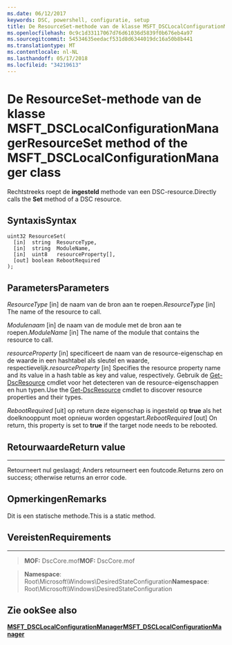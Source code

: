 ```yaml
---
ms.date: 06/12/2017
keywords: DSC, powershell, configuratie, setup
title: De ResourceSet-methode van de klasse MSFT_DSCLocalConfigurationManager
ms.openlocfilehash: 0c9c1d33117067d76d61036d5839f0b676eb4a97
ms.sourcegitcommit: 54534635eedacf531d8d6344019dc16a50b8b441
ms.translationtype: MT
ms.contentlocale: nl-NL
ms.lasthandoff: 05/17/2018
ms.locfileid: "34219613"
---
```

# <a name="resourceset-method-of-the-msftdsclocalconfigurationmanager-class"></a><span data-ttu-id="d7a28-103">De ResourceSet-methode van de klasse MSFT_DSCLocalConfigurationManager</span><span class="sxs-lookup"><span data-stu-id="d7a28-103">ResourceSet method of the MSFT_DSCLocalConfigurationManager class</span></span>

<span data-ttu-id="d7a28-104">Rechtstreeks roept de **ingesteld** methode van een DSC-resource.</span><span class="sxs-lookup"><span data-stu-id="d7a28-104">Directly calls the **Set** method of a DSC resource.</span></span>

<a name="syntax"></a><span data-ttu-id="d7a28-105">Syntaxis</span><span class="sxs-lookup"><span data-stu-id="d7a28-105">Syntax</span></span>
------

```mof
uint32 ResourceSet(
  [in]  string  ResourceType,
  [in]  string  ModuleName,
  [in]  uint8   resourceProperty[],
  [out] boolean RebootRequired
);
```

<a name="parameters"></a><span data-ttu-id="d7a28-106">Parameters</span><span class="sxs-lookup"><span data-stu-id="d7a28-106">Parameters</span></span>
----------

<span data-ttu-id="d7a28-107">*ResourceType* \[in\] de naam van de bron aan te roepen.</span><span class="sxs-lookup"><span data-stu-id="d7a28-107">*ResourceType* \[in\] The name of the resource to call.</span></span>

<span data-ttu-id="d7a28-108">*Modulenaam* \[in\] de naam van de module met de bron aan te roepen.</span><span class="sxs-lookup"><span data-stu-id="d7a28-108">*ModuleName* \[in\] The name of the module that contains the resource to call.</span></span>

<span data-ttu-id="d7a28-109">*resourceProperty* \[in\] specificeert de naam van de resource-eigenschap en de waarde in een hashtabel als sleutel en waarde, respectievelijk.</span><span class="sxs-lookup"><span data-stu-id="d7a28-109">*resourceProperty* \[in\] Specifies the resource property name and its value in a hash table as key and value, respectively.</span></span> <span data-ttu-id="d7a28-110">Gebruik de [Get-DscResource](https://technet.microsoft.com/library/dn521625.aspx) cmdlet voor het detecteren van de resource-eigenschappen en hun typen.</span><span class="sxs-lookup"><span data-stu-id="d7a28-110">Use the [Get-DscResource](https://technet.microsoft.com/library/dn521625.aspx) cmdlet to discover resource properties and their types.</span></span>

<span data-ttu-id="d7a28-111">*RebootRequired* \[uit\] op return deze eigenschap is ingesteld op **true** als het doelknooppunt moet opnieuw worden opgestart.</span><span class="sxs-lookup"><span data-stu-id="d7a28-111">*RebootRequired* \[out\] On return, this property is set to **true** if the target node needs to be rebooted.</span></span>

## <a name="return-value"></a><span data-ttu-id="d7a28-112">Retourwaarde</span><span class="sxs-lookup"><span data-stu-id="d7a28-112">Return value</span></span>
------------

<span data-ttu-id="d7a28-113">Retourneert nul geslaagd; Anders retourneert een foutcode.</span><span class="sxs-lookup"><span data-stu-id="d7a28-113">Returns zero on success; otherwise returns an error code.</span></span>

## <a name="remarks"></a><span data-ttu-id="d7a28-114">Opmerkingen</span><span class="sxs-lookup"><span data-stu-id="d7a28-114">Remarks</span></span>

<span data-ttu-id="d7a28-115">Dit is een statische methode.</span><span class="sxs-lookup"><span data-stu-id="d7a28-115">This is a static method.</span></span>

## <a name="requirements"></a><span data-ttu-id="d7a28-116">Vereisten</span><span class="sxs-lookup"><span data-stu-id="d7a28-116">Requirements</span></span>
------------
><span data-ttu-id="d7a28-117">**MOF:** DscCore.mof</span><span class="sxs-lookup"><span data-stu-id="d7a28-117">**MOF:** DscCore.mof</span></span>

><span data-ttu-id="d7a28-118">**Namespace**: Root\Microsoft\Windows\DesiredStateConfiguration</span><span class="sxs-lookup"><span data-stu-id="d7a28-118">**Namespace**: Root\Microsoft\Windows\DesiredStateConfiguration</span></span>


## <a name="see-also"></a><span data-ttu-id="d7a28-119">Zie ook</span><span class="sxs-lookup"><span data-stu-id="d7a28-119">See also</span></span>


[<span data-ttu-id="d7a28-120">**MSFT_DSCLocalConfigurationManager**</span><span class="sxs-lookup"><span data-stu-id="d7a28-120">**MSFT_DSCLocalConfigurationManager**</span></span>](msft-dsclocalconfigurationmanager.md)